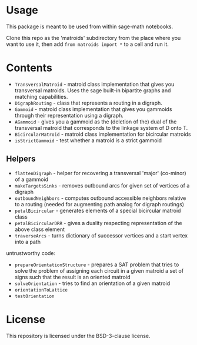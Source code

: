 # Usage

This package is meant to be used from within sage-math notebooks.

Clone this repo as the 'matroids' subdirectory from the place where you want to use it, then add
`from matroids import *` to a cell and run it.

# Contents

* `TransversalMatroid` - matroid class implementation that gives you transversal matroids. Uses the sage built-in bipartite graphs and matching capabilities.
* `DigraphRouting` - class that represents a routing in a digraph.
* `Gammoid` - matroid class implementation that gives you gammoids through their representation using a digraph.
* `AGammoid` - gives you a gammoid as the (deletion of the) dual of the transversal matroid that corresponds to the linkage system of D onto T.
* `BicircularMatroid` - matroid class implementation for bicircular matroids
* `isStrictGammoid` - test whether a matroid is a strict gammoid

## Helpers
* `flattenDigraph` - helper for recovering a transversal 'major' (co-minor) of a gammoid
* `makeTargetsSinks` - removes outbound arcs for given set of vertices of a digraph
* `outboundNeighbors` - computes outbound accessible neighbors relative to a routing (needed for augmenting path analog for digraph routings)
* `petalBicircular` - generates elements of a special bicircular matroid class
* `petalBicircularDRR` - gives a duality respecting representation of the above class element
* `traverseArcs` - turns dictionary of successor vertices and a start vertex into a path

untrustworthy code:

* `prepareOrientationStructure` - prepares a SAT problem that tries to solve the problem of assigning each circuit in a given matroid a set of signs such that the result is an oriented matroid
* `solveOrientation` - tries to find an orientation of a given matroid
* `orientationToLattice`
* `testOrientation`

# License

This repository is licensed under the BSD-3-clause license.